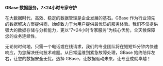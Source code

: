 **GBase 数据服务，7×24小时专家守护**

在大数据时代，高效、稳定的数据管理是企业发展的基石。GBase 作为行业领先的数据解决方案提供商，始终致力于为用户提供最优质的服务体验。我们不仅提供强大的数据存储与分析能力，更以“7×24小时专家服务”为核心优势，全天候保障您的业务连续性。

无论何时何地，只需一个电话或在线请求，我们的专业团队将在短短15分钟内快速响应，为您解决任何技术难题。从日常运维到紧急故障处理，GBase 始终陪伴左右，让您的数据安全无忧。选择 GBase，让数据驱动未来，让专业成就卓越！